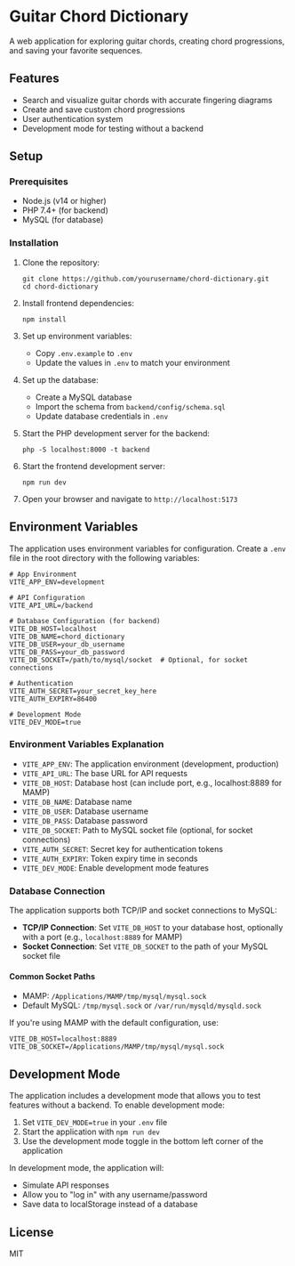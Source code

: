# Guitar Chord Dictionary
   
A web application for exploring guitar chords, creating chord progressions, and saving your favorite sequences.

## Features

- Search and visualize guitar chords with accurate fingering diagrams
- Create and save custom chord progressions
- User authentication system
- Development mode for testing without a backend

## Setup

### Prerequisites

- Node.js (v14 or higher)
- PHP 7.4+ (for backend)
- MySQL (for database)

### Installation

1. Clone the repository:
   ```
   git clone https://github.com/yourusername/chord-dictionary.git
   cd chord-dictionary
   ```

2. Install frontend dependencies:
   ```
   npm install
   ```

3. Set up environment variables:
   - Copy `.env.example` to `.env`
   - Update the values in `.env` to match your environment

4. Set up the database:
   - Create a MySQL database
   - Import the schema from `backend/config/schema.sql`
   - Update database credentials in `.env`

5. Start the PHP development server for the backend:
   ```
   php -S localhost:8000 -t backend
   ```

6. Start the frontend development server:
   ```
   npm run dev
   ```

7. Open your browser and navigate to `http://localhost:5173`

## Environment Variables

The application uses environment variables for configuration. Create a `.env` file in the root directory with the following variables:

```
# App Environment
VITE_APP_ENV=development

# API Configuration
VITE_API_URL=/backend

# Database Configuration (for backend)
VITE_DB_HOST=localhost
VITE_DB_NAME=chord_dictionary
VITE_DB_USER=your_db_username
VITE_DB_PASS=your_db_password
VITE_DB_SOCKET=/path/to/mysql/socket  # Optional, for socket connections

# Authentication
VITE_AUTH_SECRET=your_secret_key_here
VITE_AUTH_EXPIRY=86400

# Development Mode
VITE_DEV_MODE=true
```

### Environment Variables Explanation

- `VITE_APP_ENV`: The application environment (development, production)
- `VITE_API_URL`: The base URL for API requests
- `VITE_DB_HOST`: Database host (can include port, e.g., localhost:8889 for MAMP)
- `VITE_DB_NAME`: Database name
- `VITE_DB_USER`: Database username
- `VITE_DB_PASS`: Database password
- `VITE_DB_SOCKET`: Path to MySQL socket file (optional, for socket connections)
- `VITE_AUTH_SECRET`: Secret key for authentication tokens
- `VITE_AUTH_EXPIRY`: Token expiry time in seconds
- `VITE_DEV_MODE`: Enable development mode features

### Database Connection

The application supports both TCP/IP and socket connections to MySQL:

- **TCP/IP Connection**: Set `VITE_DB_HOST` to your database host, optionally with a port (e.g., `localhost:8889` for MAMP)
- **Socket Connection**: Set `VITE_DB_SOCKET` to the path of your MySQL socket file

#### Common Socket Paths

- MAMP: `/Applications/MAMP/tmp/mysql/mysql.sock`
- Default MySQL: `/tmp/mysql.sock` or `/var/run/mysqld/mysqld.sock`

If you're using MAMP with the default configuration, use:

```
VITE_DB_HOST=localhost:8889
VITE_DB_SOCKET=/Applications/MAMP/tmp/mysql/mysql.sock
```

## Development Mode

The application includes a development mode that allows you to test features without a backend. To enable development mode:

1. Set `VITE_DEV_MODE=true` in your `.env` file
2. Start the application with `npm run dev`
3. Use the development mode toggle in the bottom left corner of the application

In development mode, the application will:
- Simulate API responses
- Allow you to "log in" with any username/password
- Save data to localStorage instead of a database

## License

MIT